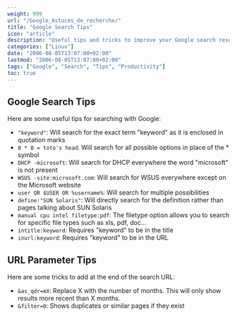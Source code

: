 ```yaml
---
weight: 999
url: "/Google_Astuces_de_recherche/"
title: "Google Search Tips"
icon: "article"
description: "Useful tips and tricks to improve your Google search results and find information more efficiently."
categories: ["Linux"]
date: "2006-08-05T13:07:00+02:00"
lastmod: "2006-08-05T13:07:00+02:00"
tags: ["Google", "Search", "Tips", "Productivity"]
toc: true
---
```


## Google Search Tips

Here are some useful tips for searching with Google:

- `"keyword"`: Will search for the exact term "keyword" as it is enclosed in quotation marks
- `0 * 0 = toto's head`: Will search for all possible options in place of the * symbol
- `DHCP -microsoft`: Will search for DHCP everywhere the word "microsoft" is not present
- `WSUS -site:microsoft.com`: Will search for WSUS everywhere except on the Microsoft website
- `user OR $USER OR %username%`: Will search for multiple possibilities
- `define:"SUN Solaris"`: Will directly search for the definition rather than pages talking about SUN Solaris
- `manual cpu intel filetype:pdf`: The filetype option allows you to search for specific file types such as xls, pdf, doc...
- `intitle:keyword`: Requires "keyword" to be in the title
- `inurl:keyword`: Requires "keyword" to be in the URL

## URL Parameter Tips

Here are some tricks to add at the end of the search URL:

- `&as_qdr=mX`: Replace X with the number of months. This will only show results more recent than X months.
- `&filter=0`: Shows duplicates or similar pages if they exist
